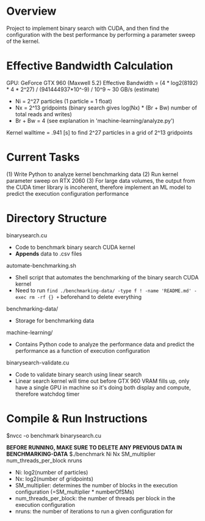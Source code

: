 # Overview
Project to implement binary search with CUDA, and then find the configuration with the best performance by performing a parameter sweep of the kernel. 

# Effective Bandwidth Calculation
GPU: GeForce GTX 960 (Maxwell 5.2)
Effective Bandwidth = (4 * log2(8192) * 4 * 2^27) / (941444937*10^-9) / 10^9 ~ 30 GB/s (estimate)
- Ni = 2^27 particles (1 particle = 1 float)
- Nx = 2^13 gridpoints (binary search gives log(Nx) * (Br + Bw) number of total reads and writes)
- Br + Bw = 4 (see explanation in 'machine-learning/analyze.py')

Kernel walltime = .941 [s] to find 2^27 particles in a grid of 2^13 gridpoints

# Current Tasks
(1) Write Python to analyze kernel benchmarking data
(2) Run kernel parameter sweep on RTX 2060
(3) For large data volumes, the output from the CUDA timer library is incoherent, therefore implement an ML model to predict the execution configuration performance

# Directory Structure
binarysearch.cu
- Code to benchmark binary search CUDA kernel
- **Appends** data to .csv files

automate-benchmarking.sh
- Shell script that automates the benchmarking of the binary search CUDA kernel
- Need to run `find ./benchmarking-data/ -type f ! -name 'README.md' -exec rm -rf {} +` beforehand to delete everything 

benchmarking-data/
- Storage for benchmarking data

machine-learning/
- Contains Python code to analyze the performance data and predict the performance as a function of execution configuration 

binarysearch-validate.cu
- Code to validate binary search using linear search
- Linear search kernel will time out before GTX 960 VRAM fills up, only have a single GPU in machine so it's doing both display and compute, therefore watchdog timer

# Compile & Run Instructions
$nvcc -o benchmark binarysearch.cu

**BEFORE RUNNING, MAKE SURE TO DELETE ANY PREVIOUS DATA IN BENCHMARKING-DATA**
$./benchmark Ni Nx SM_multiplier num_threads_per_block nruns
- Ni: log2(number of particles)
- Nx: log2(number of gridpoints)
- SM_multiplier: determines the number of blocks in the execution configuration (=SM_multiplier * numberOfSMs)
- num_threads_per_block: the number of threads per block in the execution configuration
- nruns: the number of iterations to run a given configuration for
